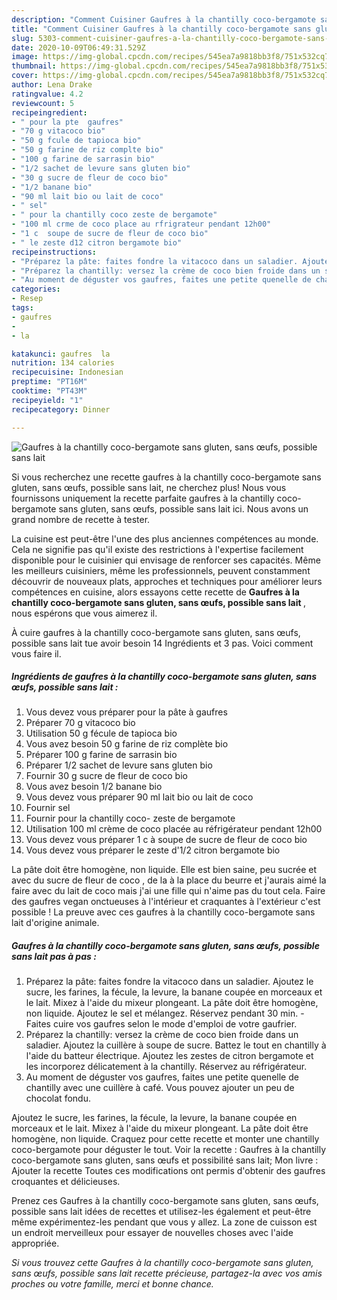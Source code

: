```yaml
---
description: "Comment Cuisiner Gaufres à la chantilly coco-bergamote sans gluten, sans œufs, possible sans lait"
title: "Comment Cuisiner Gaufres à la chantilly coco-bergamote sans gluten, sans œufs, possible sans lait"
slug: 5303-comment-cuisiner-gaufres-a-la-chantilly-coco-bergamote-sans-gluten-sans-oufs-possible-sans-lait
date: 2020-10-09T06:49:31.529Z
image: https://img-global.cpcdn.com/recipes/545ea7a9818bb3f8/751x532cq70/gaufres-a-la-chantilly-coco-bergamote-sans-gluten-sans-oeufs-possible-sans-lait-photo-principale-de-la-recette.jpg
thumbnail: https://img-global.cpcdn.com/recipes/545ea7a9818bb3f8/751x532cq70/gaufres-a-la-chantilly-coco-bergamote-sans-gluten-sans-oeufs-possible-sans-lait-photo-principale-de-la-recette.jpg
cover: https://img-global.cpcdn.com/recipes/545ea7a9818bb3f8/751x532cq70/gaufres-a-la-chantilly-coco-bergamote-sans-gluten-sans-oeufs-possible-sans-lait-photo-principale-de-la-recette.jpg
author: Lena Drake
ratingvalue: 4.2
reviewcount: 5
recipeingredient:
- " pour la pte  gaufres"
- "70 g vitacoco bio"
- "50 g fcule de tapioca bio"
- "50 g farine de riz complte bio"
- "100 g farine de sarrasin bio"
- "1/2 sachet de levure sans gluten bio"
- "30 g sucre de fleur de coco bio"
- "1/2 banane bio"
- "90 ml lait bio ou lait de coco"
- " sel"
- " pour la chantilly coco zeste de bergamote"
- "100 ml crme de coco place au rfrigrateur pendant 12h00"
- "1 c  soupe de sucre de fleur de coco bio"
- " le zeste d12 citron bergamote bio"
recipeinstructions:
- "Préparez la pâte: faites fondre la vitacoco dans un saladier. Ajoutez le sucre, les farines, la fécule, la levure, la banane coupée en morceaux et le lait. Mixez à l&#39;aide du mixeur plongeant. La pâte doit être homogène, non liquide. Ajoutez le sel et mélangez. Réservez pendant 30 min. Faites cuire vos gaufres selon le mode d&#39;emploi de votre gaufrier."
- "Préparez la chantilly: versez la crème de coco bien froide dans un saladier. Ajoutez la cuillère à soupe de sucre. Battez le tout en chantilly à l&#39;aide du batteur électrique. Ajoutez les zestes de citron bergamote et les incorporez délicatement à la chantilly. Réservez au réfrigérateur."
- "Au moment de déguster vos gaufres, faites une petite quenelle de chantilly avec une cuillère à café. Vous pouvez ajouter un peu de chocolat fondu."
categories:
- Resep
tags:
- gaufres
- 
- la

katakunci: gaufres  la 
nutrition: 134 calories
recipecuisine: Indonesian
preptime: "PT16M"
cooktime: "PT43M"
recipeyield: "1"
recipecategory: Dinner

---
```



![Gaufres à la chantilly coco-bergamote sans gluten, sans œufs, possible sans lait](https://img-global.cpcdn.com/recipes/545ea7a9818bb3f8/751x532cq70/gaufres-a-la-chantilly-coco-bergamote-sans-gluten-sans-oeufs-possible-sans-lait-photo-principale-de-la-recette.jpg)

Si vous recherchez une recette gaufres à la chantilly coco-bergamote sans gluten, sans œufs, possible sans lait, ne cherchez plus! Nous vous fournissons uniquement la recette parfaite gaufres à la chantilly coco-bergamote sans gluten, sans œufs, possible sans lait ici. Nous avons un grand nombre de recette à tester.

La cuisine est peut-être l'une des plus anciennes compétences au monde. Cela ne signifie pas qu'il existe des restrictions à l'expertise facilement disponible pour le cuisinier qui envisage de renforcer ses capacités. Même les meilleurs cuisiniers, même les professionnels, peuvent constamment découvrir de nouveaux plats, approches et techniques pour améliorer leurs compétences en cuisine, alors essayons cette recette de <strong> Gaufres à la chantilly coco-bergamote sans gluten, sans œufs, possible sans lait </strong>, nous espérons que vous aimerez il.

<!--inarticleads1-->

À cuire gaufres à la chantilly coco-bergamote sans gluten, sans œufs, possible sans lait tue avoir besoin 14 Ingrédients et 3 pas. Voici comment vous faire il.

##### Ingrédients de gaufres à la chantilly coco-bergamote sans gluten, sans œufs, possible sans lait :

1. Vous devez vous préparer  pour la pâte à gaufres
1. Préparer 70 g vitacoco bio
1. Utilisation 50 g fécule de tapioca bio
1. Vous avez besoin 50 g farine de riz complète bio
1. Préparer 100 g farine de sarrasin bio
1. Préparer 1/2 sachet de levure sans gluten bio
1. Fournir 30 g sucre de fleur de coco bio
1. Vous avez besoin 1/2 banane bio
1. Vous devez vous préparer 90 ml lait bio ou lait de coco
1. Fournir  sel
1. Fournir  pour la chantilly coco- zeste de bergamote
1. Utilisation 100 ml crème de coco placée au réfrigérateur pendant 12h00
1. Vous devez vous préparer 1 c à soupe de sucre de fleur de coco bio
1. Vous devez vous préparer  le zeste d&#39;1/2 citron bergamote bio


La pâte doit être homogène, non liquide. Elle est bien saine, peu sucrée et avec du sucre de fleur de coco , de la à la place du beurre et j&#39;aurais aimé la faire avec du lait de coco mais j&#39;ai une fille qui n&#39;aime pas du tout cela. Faire des gaufres vegan onctueuses à l&#39;intérieur et craquantes à l&#39;extérieur c&#39;est possible ! La preuve avec ces gaufres à la chantilly coco-bergamote sans lait d&#39;origine animale. 

<!--inarticleads2-->

##### Gaufres à la chantilly coco-bergamote sans gluten, sans œufs, possible sans lait pas à pas :

1. Préparez la pâte: faites fondre la vitacoco dans un saladier. Ajoutez le sucre, les farines, la fécule, la levure, la banane coupée en morceaux et le lait. Mixez à l&#39;aide du mixeur plongeant. La pâte doit être homogène, non liquide. Ajoutez le sel et mélangez. Réservez pendant 30 min. - Faites cuire vos gaufres selon le mode d&#39;emploi de votre gaufrier.
1. Préparez la chantilly: versez la crème de coco bien froide dans un saladier. Ajoutez la cuillère à soupe de sucre. Battez le tout en chantilly à l&#39;aide du batteur électrique. Ajoutez les zestes de citron bergamote et les incorporez délicatement à la chantilly. Réservez au réfrigérateur.
1. Au moment de déguster vos gaufres, faites une petite quenelle de chantilly avec une cuillère à café. Vous pouvez ajouter un peu de chocolat fondu.


Ajoutez le sucre, les farines, la fécule, la levure, la banane coupée en morceaux et le lait. Mixez à l&#39;aide du mixeur plongeant. La pâte doit être homogène, non liquide. Craquez pour cette recette et monter une chantilly coco-bergamote pour déguster le tout. Voir la recette : Gaufres à la chantilly coco-bergamote sans gluten, sans œufs et possibilité sans lait; Mon livre : Ajouter la recette Toutes ces modifications ont permis d&#39;obtenir des gaufres croquantes et délicieuses. 

<!--inarticleads1-->

<p>
Prenez ces Gaufres à la chantilly coco-bergamote sans gluten, sans œufs, possible sans lait idées de recettes et utilisez-les également et peut-être même expérimentez-les pendant que vous y allez. La zone de cuisson est un endroit merveilleux pour essayer de nouvelles choses avec l'aide appropriée.
</p>

<p>
<i>Si vous trouvez cette Gaufres à la chantilly coco-bergamote sans gluten, sans œufs, possible sans lait recette précieuse, partagez-la avec vos amis proches ou votre famille, merci et bonne chance.</i>
</p>
